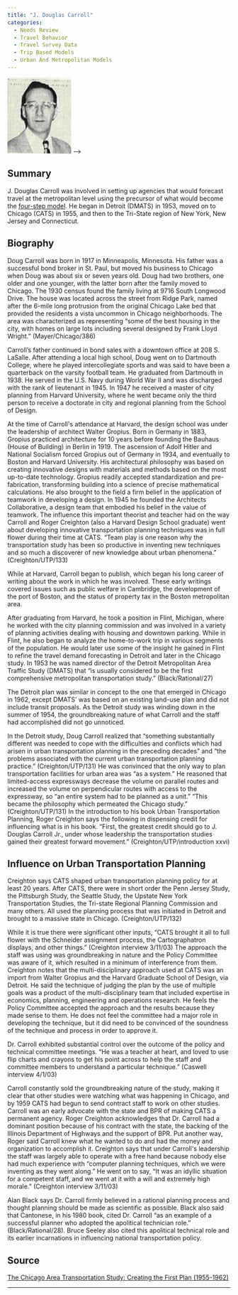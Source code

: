 ```yaml
---
title: "J. Douglas Carroll"
categories:
  - Needs Review
  - Travel Behavior
  - Travel Survey Data
  - Trip Based Models
  - Urban And Metropolitan Models
---
```


![](JDouglasCarroll.png "fig:") --&gt;

Summary
-------

J. Douglas Carroll was involved in setting up agencies that would forecast travel at the metropolitan level using the precursor of what would become the [four-step model](Trip-Based_Models). He began in Detroit (DMATS) in 1953, moved on to Chicago (CATS) in 1955, and then to the Tri-State region of New York, New Jersey and Connecticut.

Biography
---------

Doug Carroll was born in 1917 in Minneapolis, Minnesota. His father was a successful bond broker in St. Paul, but moved his business to Chicago when Doug was about six or seven years old. Doug had two brothers, one older and one younger, with the latter born after the family moved to Chicago. The 1930 census found the family living at 9716 South Longwood Drive. The house was located across the street from Ridge Park, named after the 6-mile long protrusion from the original Chicago Lake bed that provided the residents a vista uncommon in Chicago neighborhoods. The area was characterized as representing “some of the best housing in the city, with homes on large lots including several designed by Frank Lloyd Wright.” (Mayer/Chicago/386)

Carroll’s father continued in bond sales with a downtown office at 208 S. LaSalle. After attending a local high school, Doug went on to Dartmouth College, where he played intercollegiate sports and was said to have been a quarterback on the varsity football team. He graduated from Dartmouth in 1938. He served in the U.S. Navy during World War II and was discharged with the rank of lieutenant in 1945. In 1947 he received a master of city planning from Harvard University, where he went became only the third person to receive a doctorate in city and regional planning from the School of Design.

At the time of Carroll's attendance at Harvard, the design school was under the leadership of architect Walter Gropius. Born in Germany in 1883, Gropius practiced architecture for 10 years before founding the Bauhaus (House of Building) in Berlin in 1919. The ascension of Adolf Hitler and National Socialism forced Gropius out of Germany in 1934, and eventually to Boston and Harvard University. His architectural philosophy was based on creating innovative designs with materials and methods based on the most up-to-date technology. Gropius readily accepted standardization and pre-fabrication, transforming building into a science of precise mathematical calculations. He also brought to the field a firm belief in the application of teamwork in developing a design. In 1945 he founded the Architects Collaborative, a design team that embodied his belief in the value of teamwork. The influence this important theorist and teacher had on the way Carroll and Roger Creighton (also a Harvard Design School graduate) went about developing innovative transportation planning techniques was in full flower during their time at CATS. “Team play is one reason why the transportation study has been so productive in inventing new techniques and so much a discoverer of new knowledge about urban phenomena.” (Creighton/UTP/133)

While at Harvard, Carroll began to publish, which began his long career of writing about the work in which he was involved. These early writings covered issues such as public welfare in Cambridge, the development of the port of Boston, and the status of property tax in the Boston metropolitan area.

After graduating from Harvard, he took a position in Flint, Michigan, where he worked with the city planning commission and was involved in a variety of planning activities dealing with housing and downtown parking. While in Flint, he also began to analyze the home-to-work trip in various segments of the population. He would later use some of the insight he gained in Flint to refine the travel demand forecasting in Detroit and later in the Chicago study. In 1953 he was named director of the Detroit Metropolitan Area Traffic Study (DMATS) that “is usually considered to be the first comprehensive metropolitan transportation study.” (Black/Rational/27)

The Detroit plan was similar in concept to the one that emerged in Chicago in 1962, except DMATS’ was based on an existing land-use plan and did not include transit proposals.
As the Detroit study was winding down in the summer of 1954, the groundbreaking nature of what Carroll and the staff had accomplished did not go unnoticed.

In the Detroit study, Doug Carroll realized that “something substantially different was needed to cope with the difficulties and conflicts which had arisen in urban transportation planning in the preceding decades” and “the problems associated with the current urban transportation planning practice.” (Creighton/UTP/131) He was convinced that the only way to plan transportation facilities for urban area was “as a system.” He reasoned that limited-access expressways decrease the volume on parallel routes and increased the volume on perpendicular routes with access to the expressway, so “an entire system had to be planned as a unit.” “This became the philosophy which permeated the Chicago study.” (Creighton/UTP/131)
In the introduction to his book Urban Transportation Planning, Roger Creighton says the following in dispensing credit for influencing what is in his book. “First, the greatest credit should go to J. Douglas Carroll Jr., under whose leadership the transportation studies gained their greatest forward movement.” (Creighton/UTP/introduction xxvi)

Influence on Urban Transportation Planning
------------------------------------------

Creighton says CATS shaped urban transportation planning policy for at least 20 years. After CATS, there were in short order the Penn Jersey Study, the Pittsburgh Study, the Seattle Study, the Upstate New York Transportation Studies, the Tri-state Regional Planning Commission and many others. All used the planning process that was initiated in Detroit and brought to a massive state in Chicago. (Creighton/UTP/132)

While it is true there were significant other inputs, “CATS brought it all to full flower with the Schneider assignment process, the Cartographatron displays, and other things.” (Creighton interview 3/11/03) The approach the staff was using was groundbreaking in nature and the Policy Committee was aware of it, which resulted in a minimum of interference from them. Creighton notes that the multi-disciplinary approach used at CATS was an import from Walter Gropius and the Harvard Graduate School of Design, via Detroit. He said the technique of judging the plan by the use of multiple goals was a product of the multi-disciplinary team that included expertise in economics, planning, engineering and operations research. He feels the Policy Committee accepted the approach and the results because they made sense to them. He does not feel the committee had a major role in developing the technique, but it did need to be convinced of the soundness of the technique and process in order to approve it.

Dr. Carroll exhibited substantial control over the outcome of the policy and technical committee meetings. “He was a teacher at heart, and loved to use flip charts and crayons to get his point across to help the staff and committee members to understand a particular technique.” (Caswell
interview 4/1/03)

Carroll constantly sold the groundbreaking nature of the study, making it clear that other studies were watching what was happening in Chicago, and by 1959 CATS had begun to send contract staff to work on other studies. Carroll was an early advocate with the state and BPR of making CATS a permanent agency. Roger Creighton acknowledges that Dr. Carroll had a dominant position because of his contract with the state, the backing of the Illinois Department of Highways and the support of BPR. Put another way, Roger said Carroll knew what he wanted to do and had the money and organization to accomplish it. Creighton says that under Carroll's leadership the staff was largely able to operate with a free hand because nobody else had much experience with “computer planning techniques, which we were inventing as they went along.” He went on to say, “It was an idyllic situation for a competent staff, and we went at it with a will and extremely high morale.” (Creighton interview 3/11/03)

Alan Black says Dr. Carroll firmly believed in a rational planning process and thought planning should be made as scientific as possible. Black also said that Cantonese, in his 1980 book, cited Dr. Carroll “as an example of a successful planner who adopted the apolitical technician role.” (Black/Rational/28). Bruce Seeley also cited this apolitical technical role and its earlier incarnations in influencing national transportation policy.

Source
------

[The Chicago Area Transportation Study: Creating the First Plan (1955-1962)](The_Chicago_Area_Transportation_Study:_Creating_the_First_Plan_(1955-1962))

------------------------------------------------------------------------

